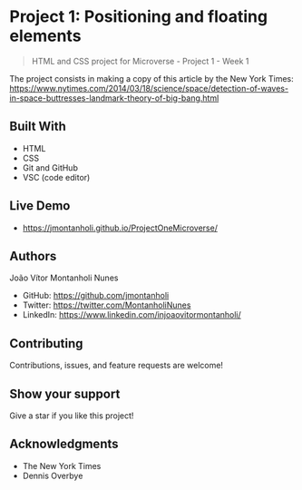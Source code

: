 #   Project 1: Positioning and floating elements

> HTML and CSS project for Microverse - Project 1 - Week 1

The project consists in making a copy of this article by the New York Times: https://www.nytimes.com/2014/03/18/science/space/detection-of-waves-in-space-buttresses-landmark-theory-of-big-bang.html

##  Built With

- HTML
- CSS
- Git and GitHub
- VSC (code editor)

##  Live Demo

- https://jmontanholi.github.io/ProjectOneMicroverse/

## Authors

   João Vítor Montanholi Nunes

- GitHub: https://github.com/jmontanholi
- Twitter: https://twitter.com/MontanholiNunes
- LinkedIn: https://www.linkedin.com/injoaovitormontanholi/


## Contributing

Contributions, issues, and feature requests are welcome!

## Show your support

Give a star if you like this project!

## Acknowledgments

- The New York Times
- Dennis Overbye
